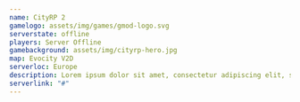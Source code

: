 ```yaml
---
name: CityRP 2
gamelogo: assets/img/games/gmod-logo.svg
serverstate: offline
players: Server Offline
gamebackground: assets/img/cityrp-hero.jpg
map: Evocity V2D
serverloc: Europe
description: Lorem ipsum dolor sit amet, consectetur adipiscing elit, sed do eiusmod tempor incididunt ut labore magna aliqua.
serverlink: "#"
---
```

